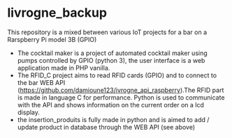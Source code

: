 # livrogne_backup

This repository is a mixed between various IoT projects for a bar on a Rarspberry Pi model 3B (GPIO)
- The cocktail maker is a project of automated cocktail maker using pumps controlled by GPIO (python 3), the user interface is a web application made in PHP vanilla.
- The RFID_C project aims to read RFID cards (GPIO) and to connect to the bar WEB API (https://github.com/damioune123/ivrogne_api_raspberry).The RFID part is made in language C for performance. Python is used to communicate with the API and shows information on the current order on a lcd display.
- the insertion_produits is fully made in python and is aimed to add / update product in database through the WEB API (see above)
